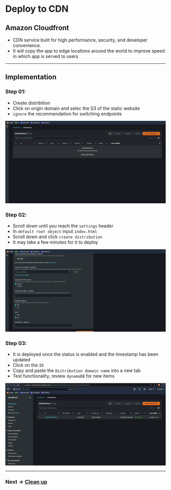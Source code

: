 # Deploy to CDN

## Amazon Cloudfront
- CDN service built for high performance, security, and developer convenience.
- It will copy the app to edge locations around the world to improve speed in which app is served to users

------------------------------------------------------------------------------------------

## Implementation
### Step 01:
- Create distribition
- Click on origin domain and selec the S3 of the static website
- `ignore` the recommendation for switching endpoints

![Alt](../img/assets_CDN/cloudfront01.gif)

### Step 02:
- Scroll down until you reach the `settings` header
- In `default root object` input `index.html`
- Scroll down and click `create distribution`
- It may take a few minutes for it to deploy

![Alt](../img/assets_CDN/cloudfront02.gif)

### Step 03:
- It is deployed once the status is enabled and the timestamp has been updated
- Click on the `ID`
- Copy and paste the `Distribution domain name` into a new tab
- Test functionality, review `dynamoDB` for new items

![Alt](../img/assets_CDN/cloudfront03.gif)

------------------------------------------------------------------------------------------

### Next -> [Clean up][2.6]
[2.6]: <cleanUp.md>